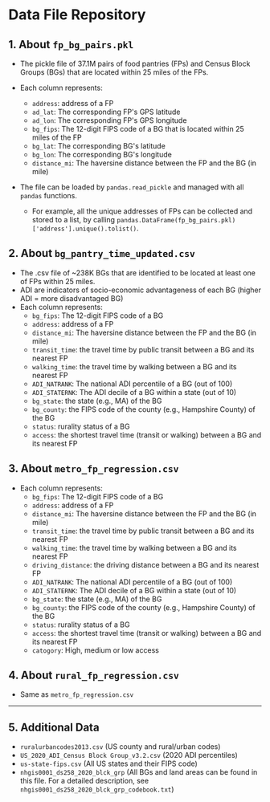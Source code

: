 # Data File Repository


## 1. About `fp_bg_pairs.pkl`

- The pickle file of 37.1M pairs of food pantries (FPs) and Census Block Groups (BGs) that are located within 25 miles of the FPs. 
- Each column represents: 
    - `address`: address of a FP
    - `ad_lat`: The corresponding FP's GPS latitude
    - `ad_lon`: The corresponding FP's GPS longitude
    - `bg_fips`: The 12-digit FIPS code of a BG that is located within 25 miles of the FP
    - `bg_lat`: The corresponding BG's latitude
    - `bg_lon`: The corresponding BG's longitude
    - `distance_mi`: The haversine distance between the FP and the BG (in mile)

- The file can be loaded by `pandas.read_pickle` and managed with all `pandas` functions. 
    - For example, all the unique addresses of FPs can be collected and stored to a list, by calling `pandas.DataFrame(fp_bg_pairs.pkl)['address'].unique().tolist()`. 


## 2. About `bg_pantry_time_updated.csv`
- The .csv file of ~238K BGs that are identified to be located at least one of FPs within 25 miles. 
- ADI are indicators of socio-economic advantageness of each BG (higher ADI = more disadvantaged BG)
- Each column represents: 
    - `bg_fips`: The 12-digit FIPS code of a BG
    - `address`: address of a FP
    - `distance_mi`: The haversine distance between the FP and the BG (in mile)
    - `transit_time`: the travel time by public transit between a BG and its nearest FP 
    - `walking_time`: the travel time by walking between a BG and its nearest FP 
    - `ADI_NATRANK`: The national ADI percentile of a BG (out of 100) 
    - `ADI_STATERNK`: The ADI decile of a BG within a state (out of 10) 
    - `bg_state`: the state (e.g., MA) of the BG
    - `bg_county`: the FIPS code of the county (e.g., Hampshire County) of the BG
    - `status`: rurality status of a BG
    - `access`: the shortest travel time (transit or walking) between a BG and its nearest FP

## 3. About `metro_fp_regression.csv`
- Each column represents: 
    - `bg_fips`: The 12-digit FIPS code of a BG
    - `address`: address of a FP
    - `distance_mi`: The haversine distance between the FP and the BG (in mile)
    - `transit_time`: the travel time by public transit between a BG and its nearest FP 
    - `walking_time`: the travel time by walking between a BG and its nearest FP 
	- `driving_distance`: the driving distance between a BG and its nearest FP
    - `ADI_NATRANK`: The national ADI percentile of a BG (out of 100) 
    - `ADI_STATERNK`: The ADI decile of a BG within a state (out of 10) 
    - `bg_state`: the state (e.g., MA) of the BG
    - `bg_county`: the FIPS code of the county (e.g., Hampshire County) of the BG
    - `status`: rurality status of a BG
    - `access`: the shortest travel time (transit or walking) between a BG and its nearest FP
	- `catogory`: High, medium or low access
## 4. About `rural_fp_regression.csv`
- Same as `metro_fp_regression.csv`

------ 

## 5. Additional Data

- `ruralurbancodes2013.csv` (US county and rural/urban codes)
- `US_2020_ADI_Census Block Group_v3.2.csv` (2020 ADI percentiles)
- `us-state-fips.csv` (All US states and their FIPS code)
- `nhgis0001_ds258_2020_blck_grp` (All BGs and land areas can be found in this file. For a detailed description, see `nhgis0001_ds258_2020_blck_grp_codebook.txt`)